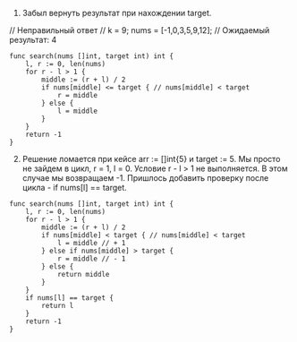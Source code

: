 1) Забыл вернуть результат при нахождении target.

// Неправильный ответ
// k = 9; nums = [-1,0,3,5,9,12];
// Ожидаемый результат: 4

```
func search(nums []int, target int) int {
    l, r := 0, len(nums)
    for r - l > 1 {
        middle := (r + l) / 2
        if nums[middle] <= target { // nums[middle] < target
            r = middle
        } else {
            l = middle
        }
    }
    return -1
}
```

2) Решение ломается при кейсе arr := []int{5} и target := 5. Мы просто не зайдем в цикл, r = 1, l = 0. Условие r - l > 1 не выполняется. В этом случае мы возвращаем -1.
Пришлось добавить проверку после цикла - if nums[l] == target.

```
func search(nums []int, target int) int {
    l, r := 0, len(nums)
    for r - l > 1 {
        middle := (r + l) / 2
        if nums[middle] < target { // nums[middle] < target
            l = middle // + 1
        } else if nums[middle] > target {
            r = middle // - 1
        } else {
			return middle
		}
    }
    if nums[l] == target {
        return l
    }
    return -1
}
```